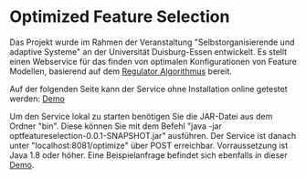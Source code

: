 # Optimized Feature Selection

Das Projekt wurde im Rahmen der Veranstaltung "Selbstorganisierende und adaptive Systeme"
an der Universität Duisburg-Essen entwickelt. Es stellt einen Webservice für das finden
von optimalen Konfigurationen von Feature Modellen, basierend auf dem 
[Regulator Algorithmus](http://link.springer.com/article/10.1007/s00500-015-1624-6) bereit.

Auf der folgenden Seite kann der Service ohne Installation online getestet werden: [Demo](http://docs.optimizedfeatureselection.apiary.io/)

Um den Service lokal zu starten benötigen Sie die JAR-Datei aus dem Ordner "bin". Diese können Sie mit dem Befehl "java -jar optfeatureselection-0.0.1-SNAPSHOT.jar" ausführen. Der Service ist danach unter "localhost:8081/optimize" über POST erreichbar. Vorraussetzung ist Java 1.8 oder höher. Eine Beispielanfrage befindet sich ebenfalls in dieser [Demo](http://docs.optimizedfeatureselection.apiary.io/).
